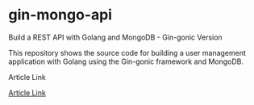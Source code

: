 # gin-mongo-api

Build a REST API with Golang and MongoDB - Gin-gonic Version

This repository shows the source code for building a user management application with Golang using the Gin-gonic framework and MongoDB.

Article Link

[Article Link](https://dev.to/hackmamba/build-a-rest-api-with-golang-and-mongodb-gin-gonic-version-269m)
